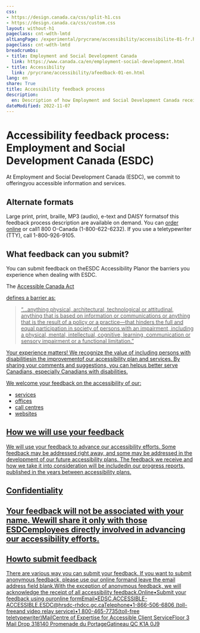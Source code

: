 ```yaml
---
css:
- https://design.canada.ca/css/split-h1.css
- https://design.canada.ca/css/custom.css
layout: without-h1
pageclass: cnt-wdth-lmtd
altLangPage: /experimental/prycrane/accessibility/accessibilite-01-fr.html
pageclass: cnt-wdth-lmtd
breadcrumbs:
- title: Employment and Social Development Canada
  link: https://www.canada.ca/en/employment-social-development.html
- title: Accessibility
  link: /prycrane/accessibility/afeedback-01-en.html  
lang: en
share: True
title: Accessibility feedback process
description: 
  en: Description of how Employment and Social Development Canada receives and responds to your feedback on accessibility issues. 
dateModified: 2022-11-07
---
```

<h1 property="name" id="wb-cont" dir="ltr"><span class="stacked"><span>Accessibility feedback process</span>: <span>Employment and Social Development Canada (ESDC)</span></span></h1>
<p>At Employment and Social Development Canada (ESDC), we commit to offeringyou accessible information and services.</p>			
			
<h2>Alternate formats</h2>
	
<p>Large print, print, braille, MP3 (audio), e-text and DAISY formatsof this feedback process description are available on demand. You can <a href="https://www.canada.ca/en/employment-social-development/corporate/reports/order-publication.html">order online</a> or call1 800 O-Canada (1-800-622-6232). If you use a teletypewriter (TTY), call 1-800-926-9105.</p>

<h2>What feedback can you submit?</h2>
<p>You can submit feedback on theESDC Accessibility Planor the barriers you experience when dealing with ESDC.</p>
<p>The <a href="https://www.laws-lois.justice.gc.ca/eng/acts/A-0.6/">Accessible Canada Act</p> defines a barrier as:</p>

<blockquote>
  <p>“...anything physical, architectural, technological or attitudinal, anything that is based on information or communications or anything that is the result of a policy or a practice—that hinders the full and equal participation in society of persons with an impairment, including a physical, mental, intellectual, cognitive, learning, communication or sensory impairment or a functional limitation.”</p>
</blockquote>

<p>Your experience matters! We recognize the value of including persons with disabilitiesin the improvementof our accessibility plan and services. By sharing your comments and suggestions, you can helpus better serve Canadians, especially Canadians with disabilities.</p>

<p>We welcome your feedback on the accessibility of our:</p>
	<ul>
	   <li>services</li>
           <li>offices</li>
           <li>call centres</li>
           <li>websites</li>
	</ul>
	
<h2>How we will use your feedback</h2>
We will use your feedback to advance our accessibility efforts. Some feedback may be addressed right away, and some may be addressed in the development of our future accessibility plans. The feedback we receive and how we take it into consideration will be includedin our progress reports, published in the years between accessibility plans.

<h2>Confidentiality<h2>
Your feedback will not be associated with your name. Wewill share it only with those ESDCemployees directly involved in advancing our accessibility efforts.
	
<h2>Howto submit feedback</h2>
There are various way you can submit your feedback. If you want to submit anonymous feedback, please use our online formand leave the email address field blank.With the exception of anonymous feedback, we will acknowledge the receipt of all accessibility feedback.Online•Submit your feedback using ouronline formEmail•EDSC.ACCESSIBLE-ACCESSIBLE.ESDC@hrsdc-rhdcc.gc.caTelephone•1-866-506-6806 (toll-freeand video relay service)•1 800-465-7735(toll-free teletypewriter)MailCentre of Expertise for Accessible Client ServiceFloor 3 Mail Drop 318140 Promenade du PortageGatineau QC K1A 0J9			
			
			

